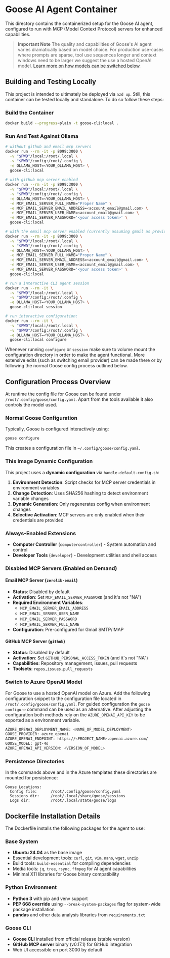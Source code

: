 # Goose AI Agent Container

This directory contains the containerized setup for the Goose AI agent, configured to run with MCP (Model Context Protocol) servers for enhanced capabilities.

> **Important Note**
> The quality and capabilities of Goose's AI agent varies dramatically based on model choice. For production use-cases where prompts are sparse, tool use sequences longer and context windows need to be larger we suggest the use a hosted OpenAI model. [Learn more on how models can be switched below]().


## Building and Testing Locally

This project is intended to ultimately be deployed via `azd up`. Still, this container can be tested locally and standalone. To do so follow these steps:

### Build the Container
```bash
docker build --progress=plain -t goose-cli:local .
```

### Run And Test Against Ollama

```bash
# without github and email mcp servers
docker run --rm -it -p 8099:3000 \
  -v "$PWD"/local:/root/.local \
  -v "$PWD"/config:/root/.config \
  -e OLLAMA_HOST=<YOUR_OLLAMA_HOST> \
  goose-cli:local
  
# with github mcp server enabled
docker run --rm -it -p 8099:3000 \
  -v "$PWD"/local:/root/.local \
  -v "$PWD"/config:/root/.config \
  -e OLLAMA_HOST=<YOUR_OLLAMA_HOST> \
  -e MCP_EMAIL_SERVER_FULL_NAME="Proper Name" \
  -e MCP_EMAIL_SERVER_EMAIL_ADDRESS=<account_email@gmail.com> \
  -e MCP_EMAIL_SERVER_USER_NAME=<account_email@gmail.com> \
  -e MCP_EMAIL_SERVER_PASSWORD='<your access token>' \
  goose-cli:local

# with the email mcp server enabled (currently assuming gmail as provider)
docker run --rm -it -p 8099:3000 \
  -v "$PWD"/local:/root/.local \
  -v "$PWD"/config:/root/.config \
  -e OLLAMA_HOST=<YOUR_OLLAMA_HOST> \
  -e MCP_EMAIL_SERVER_FULL_NAME="Proper Name" \
  -e MCP_EMAIL_SERVER_EMAIL_ADDRESS=<account_email@gmail.com> \
  -e MCP_EMAIL_SERVER_USER_NAME=<account_email@gmail.com> \
  -e MCP_EMAIL_SERVER_PASSWORD='<your access token>' \
  goose-cli:local

# run a interactive CLI agent session
docker run --rm -it \
  -v "$PWD"/local:/root/.local \
  -v "$PWD"/config:/root/.config \
  -e OLLAMA_HOST=<YOUR_OLLAMA_HOST> \
  goose-cli:local session

# run interactive configuration:
docker run --rm -it \
  -v "$PWD"/local:/root/.local \
  -v "$PWD"/config:/root/.config \
  -e OLLAMA_HOST=<YOUR_OLLAMA_HOST> \
  goose-cli:local configure
```
Whenever running `configure` or `session` make sure to volume mount the configuration directory in order to make the agent functional. More extensive edits (such as switching email provider) can be made there or by following the normal Goose config process outlined below.


## Configuration Process Overview

At runtime the config file for Goose can be found under `/root/.config/goose/config.yaml`. Apart from the tools available it also controls the model used.


### Normal Goose Configuration
Typically, Goose is configured interactively using:
```bash
goose configure
```
This creates a configuration file in `~/.config/goose/config.yaml`.


### This Image Dynamic Configuration
This project uses a **dynamic configuration** via `handle-default-config.sh`:

1. **Environment Detection**: Script checks for MCP server credentials in environment variables
2. **Change Detection**: Uses SHA256 hashing to detect environment variable changes
3. **Dynamic Generation**: Only regenerates config when environment changes
4. **Selective Activation**: MCP servers are only enabled when their credentials are provided


### Always-Enabled Extensions
- **Computer Controller** (`computercontroller`) - System automation and control
- **Developer Tools** (`developer`) - Development utilities and shell access


### Disabled MCP Servers (Enabled on Demand)
#### Email MCP Server (`zerolib-email`)
- **Status**: Disabled by default
- **Activation**: Set `MCP_EMAIL_SERVER_PASSWORD` (and it's not "NA")
- **Required Environment Variables**:
  - `MCP_EMAIL_SERVER_EMAIL_ADDRESS`
  - `MCP_EMAIL_SERVER_USER_NAME` 
  - `MCP_EMAIL_SERVER_PASSWORD`
  - `MCP_EMAIL_SERVER_FULL_NAME`
- **Configuration**: Pre-configured for Gmail SMTP/IMAP

#### GitHub MCP Server (`github`)
- **Status**: Disabled by default
- **Activation**: Set `GITHUB_PERSONAL_ACCESS_TOKEN` (and it's not "NA")
- **Capabilities**: Repository management, issues, pull requests
- **Toolsets**: `repos,issues,pull_requests`


### Switch to Azure OpenAI Model
For Goose to use a hosted OpenAI model on Azure. Add the following configuration snippet to the configuration file located in `/root/.config/goose/config.yaml`. For guided configuration the `goose configure` command can be used as an alternative. After adjusting the configuration both methods rely on the `AZURE_OPENAI_API_KEY` to be exported as a environment variable.

```bash
AZURE_OPENAI_DEPLOYMENT_NAME: <NAME_OF_MODEL_DEPLOYMENT>
GOOSE_PROVIDER: azure_openai
AZURE_OPENAI_ENDPOINT: https://<PROJECT_NAME>.openai.azure.com/
GOOSE_MODEL: gpt-4o
AZURE_OPENAI_API_VERSION: <VERSION_OF_MODEL>
```


### Persistence Directories
In the commands above and in the Azure templates these directories are mounted for persistence:

```
Goose Locations:
  Config file:      /root/.config/goose/config.yaml
  Sessions dir:     /root/.local/share/goose/sessions
  Logs dir:         /root/.local/state/goose/logs
```


## Dockerfile Installation Details

The Dockerfile installs the following packages for the agent to use:

### Base System
- **Ubuntu 24.04** as the base image
- Essential development tools: `curl`, `git`, `vim`, `nano`, `wget`, `unzip`
- Build tools: `build-essential` for compiling dependencies
- Media tools: `jq`, `tree`, `rsync`, `ffmpeg` for AI agent capabilities
- Minimal X11 libraries for Goose binary compatibility

### Python Environment
- **Python 3** with pip and venv support
- **PEP 668 override** using `--break-system-packages` flag for system-wide package installation
- **pandas** and other data analysis libraries from `requirements.txt`

### Goose CLI
- **Goose CLI** installed from official release (stable version)
- **GitHub MCP server** binary (v0.17.1) for GitHub integration
- Web UI accessible on port 3000 by default